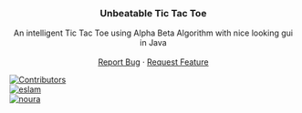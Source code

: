 <div id="top"></div>

<!-- PROJECT LOGO -->
<br />
<div align="center">

<h3 align="center">Unbeatable Tic Tac Toe</h3>

  <p align="center">
    An intelligent Tic Tac Toe using Alpha Beta Algorithm with nice looking gui in Java
    <br />
    <br />
    <a href="https://github.com/xS4yk0x/Unbeatable-Tic-Tac-Toe/issues">Report Bug</a>
    ·
    <a href="https://github.com/xS4yk0x/Unbeatable-Tic-Tac-Toe/issues">Request Feature</a>
  </p>
</div>

[![Contributors][contributors-shield]][contributors-url]
<br/>
[![eslam][eslam]][eslam-url]
<br/>
[![noura][noura]][Noura-url]


<!-- MARKDOWN LINKS & IMAGES -->
[eslam]: https://img.shields.io/badge/Contributor-Eslam%20Mohamed-blue
[eslam-url]: https://github.com/xS4yk0x
[noura]: https://img.shields.io/badge/Contributor-Noura%20Medhat-blue
[noura-url]: https://github.com/NouraMedhat28

[contributors-shield]: https://img.shields.io/github/contributors/xS4yk0x/Unbeatable-Tic-Tac-Toe.svg?style=for-the-badge
[contributors-url]: https://github.com/xS4yk0x/Unbeatable-Tic-Tac-Toe/graphs/contributors

